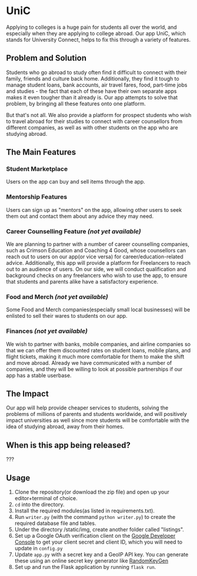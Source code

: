 # UniC
Applying to colleges is a huge pain for students all over the world, and especially when they are applying to college abroad. Our app UniC, which stands for University Connect, helps to fix this through a variety of features.

## Problem and Solution
Students who go abroad to study often find it difficult to connect with their family, friends and culture back home. Additionally, they find it tough to manage student loans, bank accounts, air travel fares, food, part-time jobs and studies - the fact that each of these have their own separate apps makes it even tougher than it already is. Our app attempts to solve that problem, by bringing all these features onto one platform.


But that's not all. We also provide a platform for prospect students who wish to travel abroad for their studies to connect with career counsellors from different companies, as well as with other students on the app who are studying abroad.

## The Main Features

### Student Marketplace
Users on the app can buy and sell items through the app.

### Mentorship Features
Users can sign up as "mentors" on the app, allowing other users to seek them out and contact them about any advice they may need.

### Career Counselling Feature _(not yet available)_
We are planning to partner with a number of career counselling companies, such as Crimson Education and Coaching 4 Good, whose counsellors can reach out to users on our app(or vice versa) for career/education-related advice. Additionally, this app will provide a platform for Freelancers to reach out to an audience of users. On our side, we will conduct qualification and background checks on any freelancers who wish to use the app, to ensure that students and parents alike have a satisfactory experience.

### Food and Merch _(not yet available)_
Some Food and Merch companies(especially small local businesses) will be enlisted to sell their wares to students on our app.

### Finances _(not yet available)_
We wish to partner with banks, mobile companies, and airline companies so that we can offer them discounted rates on student loans, mobile plans, and flight tickets, making it much more comfortable for them to make the shift and move abroad. Already we have communicated with a number of companies, and they will be willing to look at possible partnerships if our app has a stable userbase.

## The Impact
Our app will help provide cheaper services to students, solving the problems of millions of parents and students worldwide, and will positively impact universities as well since more students will be comfortable with the idea of studying abroad, away from their homes.

## When is this app being released?
???

## Usage
1. Clone the repository(or download the zip file) and open up your editor+terminal of choice.
2. `cd` into the directory.
3. Install the required modules(as listed in requirements.txt).
4. Run `writer.py` (with the command `python writer.py`) to create the required database file and tables.
5. Under the directory /static/img, create another folder called "listings".
6. Set up a Google OAuth verification client on the [Google Developer Console](https://console.cloud.google.com/) to get your client secret and client ID, which you will need to update in `config.py`
7. Update `app.py` with a secret key and a GeoIP API key. You can generate these using an online secret key generator like [RandomKeyGen](https://randomkeygen.com/)
7. Set up and run the Flask application by running `flask run`.
